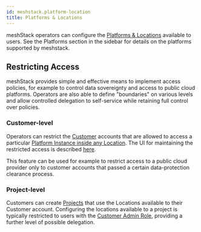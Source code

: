 ```yaml
---
id: meshstack.platform-location
title: Platforms & Locations
---
```


meshStack operators can configure the [Platforms & Locations](meshcloud.platform-location.md) available to
users. See the Platforms section in the sidebar for details on the platforms supported by meshstack.

## Restricting Access

meshStack provides simple and effective means to implement access policies, for example to control data sovereignty and access to public cloud platforms. Operators are also able to define "boundaries" on various levels and allow controlled delegation to self-service while retaining full control over policies.

### Customer-level

Operators can restrict the [Customer](meshcloud.customer.md) accounts that are allowed to access a particular [Platform Instance inside any Location](meshcloud.platform-location.md). The UI for maintaining the restricted access is described [here](administration.platforms.md#restrict-platform-instances).

This feature can be used for example to restrict access to a public cloud provider only to customer accounts that passed a certain data-protection clearance process.

### Project-level

Customers can create [Projects](meshcloud.project.md) that use the Locations available to their Customer account.
Configuring the locations available to a project is typically restricted to users with the [Customer Admin Role](meshcloud.groups.md), providing a further level of possible delegation.
